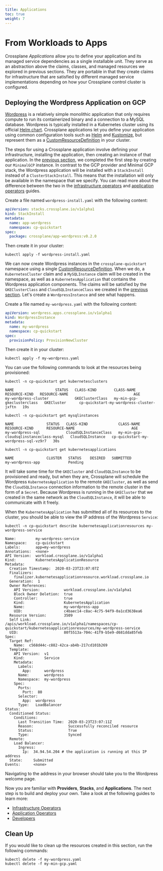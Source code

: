 ```yaml
---
title: Applications
toc: true
weight: 7
---
```


# From Workloads to Apps

Crossplane *Applications* allow you to define your application and its managed
service dependencies as a single installable unit. They serve as an abstraction
above the claims, classes, and managed resources we explored in previous
sections. They are portable in that they create claims for infrastructure that
are satisfied by different managed service implementations depending on how your
Crossplane control cluster is configured.

## Deploying the Wordpress Application on GCP

[Wordpress](https://wordpress.org/) is a relatively simple monolithic
application that only requires compute to run its containerized binary and a
connection to a MySQL database. Wordpress is typically installed in a Kubernetes
cluster using its official [Helm
chart](https://github.com/bitnami/charts/tree/master/bitnami/wordpress).
Crossplane applications let you define your application using common
configuration tools such as [Helm](https://helm.sh/) and
[Kustomize](https://kustomize.io/), but represent them as a
[CustomResourceDefinition](https://kubernetes.io/docs/concepts/extend-kubernetes/api-extension/custom-resources/)
in your cluster.

The steps for using a Crossplane application involve defining your
infrastructure, installing the application, then creating an instance of that
application. In the [previous section](stack.md), we completed the first step by
creating our `MinimalGCP` instance. In contrast to the GCP provider and Minimal
GCP stack, the Wordpress application will be installed with a `StackInstall`
instead of a `ClusterStackInstall`. This means that the installation will only
be available in the namespace that we specify. You can read more about the
difference between the two in the [infrastructure
operators](infra_operators/packaging_a_stack.md) and [application
operators](app_operators/packaging_an_app.md) guides.

Create a file named `wordpress-install.yaml` with the following content:

```yaml
apiVersion: stacks.crossplane.io/v1alpha1
kind: StackInstall
metadata:
  name: app-wordpress
  namespace: cp-quickstart
spec:
  package: crossplane/app-wordpress:v0.2.0
```

Then create it in your cluster:

```
kubectl apply -f wordpress-install.yaml
```

We can now create Wordpress instances in the `crossplane-quickstart` namespace
using a single
[CustomResourceDefinition](https://kubernetes.io/docs/concepts/extend-kubernetes/api-extension/custom-resources/).
When we do, a `KubernetesCluster` claim and a `MySQLInstance` claim will be
created in the namespace, as well as a `KubernetesApplication` that contains the
Wordpress application components. The claims will be satisfied by the
`GKEClusterClass` and `CloudSQLInstanceClass` we created in the [previous
section](stack.md). Let's create a `WordpressInstance` and see what happens.

Create a file named `my-wordpress.yaml` with the following content:

```yaml
apiVersion: wordpress.apps.crossplane.io/v1alpha1
kind: WordpressInstance
metadata:
  name: my-wordpress
  namespace: cp-quickstart
spec:
  provisionPolicy: ProvisionNewCluster 
```

Then create it in your cluster:

```
kubectl apply -f my-wordpress.yaml
```

You can use the following commands to look at the resources being provisioned:

```
kubectl -n cp-quickstart get kubernetesclusters
```

```
NAME                   STATUS   CLASS-KIND        CLASS-NAME                   RESOURCE-KIND   RESOURCE-NAME                              AGE
my-wordpress-cluster            GKEClusterClass   my-min-gcp-gkeclusterclass   GKECluster      cp-quickstart-my-wordpress-cluster-jxftn   19s
```

```
kubectl -n cp-quickstart get mysqlinstances
```

```
NAME               STATUS   CLASS-KIND              CLASS-NAME                               RESOURCE-KIND      RESOURCE-NAME                          AGE
my-wordpress-sql            CloudSQLInstanceClass   my-min-gcp-cloudsqlinstanceclass-mysql   CloudSQLInstance   cp-quickstart-my-wordpress-sql-vz9r7   30s
```

```
kubectl -n cp-quickstart get kubernetesapplications
```

```
NAME               CLUSTER   STATUS    DESIRED   SUBMITTED
my-wordpress-app             Pending             
```

It will take some time for the `GKECluster` and `CloudSQLInstance` to be
provisioned and ready, but when they are, Crossplane will schedule the Wordpress
`KubernetesApplication` to the remote `GKECluster`, as well as send the
`CloudSQLInstance` connection information to the remote cluster in the form of a
`Secret`. Because Wordpress is running in the `GKECluster` that we created in
the same network as the `CloudSQLInstance`, it will be able to communicate with
it freely.

When the `KubernetesApplication` has submitted all of its resources to the
cluster, you should be able to view the IP address of the Wordpress `Service`:

```
kubectl -n cp-quickstart describe kubernetesapplicationresources my-wordpress-service
```

```
Name:         my-wordpress-service
Namespace:    cp-quickstart
Labels:       app=my-wordpress
Annotations:  <none>
API Version:  workload.crossplane.io/v1alpha1
Kind:         KubernetesApplicationResource
Metadata:
  Creation Timestamp:  2020-03-23T23:07:07Z
  Finalizers:
    finalizer.kubernetesapplicationresource.workload.crossplane.io
  Generation:  1
  Owner References:
    API Version:           workload.crossplane.io/v1alpha1
    Block Owner Deletion:  true
    Controller:            true
    Kind:                  KubernetesApplication
    Name:                  my-wordpress-app
    UID:                   c4baec14-c8ac-4c75-94f9-0a1cd3638ea6
  Resource Version:        3509
  Self Link:               /apis/workload.crossplane.io/v1alpha1/namespaces/cp-quickstart/kubernetesapplicationresources/my-wordpress-service
  UID:                     80f5513a-704c-41f9-b5e9-d681dda85feb
Spec:
  Target Ref:
    Name:  c568d44c-c882-42ca-ab4b-217cd101b269
  Template:
    API Version:  v1
    Kind:         Service
    Metadata:
      Labels:
        App:      wordpress
      Name:       wordpress
      Namespace:  my-wordpress
    Spec:
      Ports:
        Port:  80
      Selector:
        App:  wordpress
      Type:   LoadBalancer
Status:
  Conditioned Status:
    Conditions:
      Last Transition Time:  2020-03-23T23:07:11Z
      Reason:                Successfully reconciled resource
      Status:                True
      Type:                  Synced
  Remote:
    Load Balancer:
      Ingress:
        Ip:  34.94.54.204 # the application is running at this IP address
  State:     Submitted
Events:      <none>
```

Navigating to the address in your browser should take you to the Wordpress
welcome page.

Now you are familiar with **Providers**, **Stacks**, and **Applications**. The
next step is to build and deploy your own. Take a look at the following guides
to learn more:

- [Infrastructure Operators](infra_operators/installing_a_stack.md)
- [Application Operators](app_operators/packaging_an_app.md)
- [Developers](developers/requesting_infrastructure.md)

## Clean Up

If you would like to clean up the resources created in this section, run the
following commands:

```
kubectl delete -f my-wordpress.yaml
kubectl delete -f my-min-gcp.yaml
```
